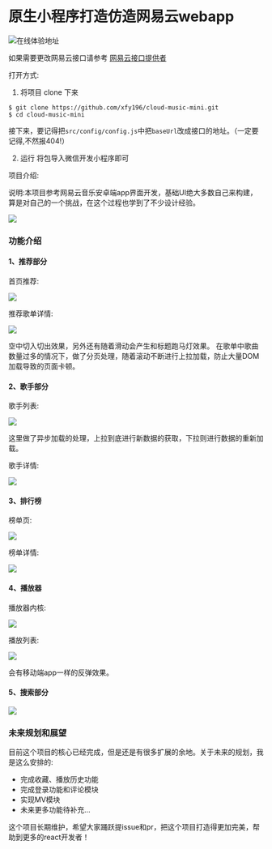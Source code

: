 # 原生小程序打造仿造网易云webapp

![在线体验地址](https://cdn.jsdelivr.net/gh/xfy196/images@main/202202272028947.jpg)



如果需要更改网易云接口请参考 [网易云接口提供者](https://github.com/Binaryify/NeteaseCloudMusicApi)

打开方式:
1. 将项目 clone 下来
```shell
$ git clone https://github.com/xfy196/cloud-music-mini.git
$ cd cloud-music-mini
```
接下来，要记得把`src/config/config.js`中把`baseUrl`改成接口的地址。（一定要记得,不然报404!）

2. 运行
将包导入微信开发小程序即可

项目介绍:

说明:本项目参考网易云音乐安卓端app界面开发，基础UI绝大多数自己来构建，算是对自己的一个挑战，在这个过程也学到了不少设计经验。

![](https://user-gold-cdn.xitu.io/2019/8/11/16c80048984d1af3?w=1423&h=1092&f=png&s=407282)

### 功能介绍

#### 1、推荐部分

首页推荐:

![](https://cdn.jsdelivr.net/gh/xfy196/images@main/202202271955634.png)

推荐歌单详情:

![](https://cdn.jsdelivr.net/gh/xfy196/images@main/202202272032038.png)

空中切入切出效果，另外还有随着滑动会产生和标题跑马灯效果。
在歌单中歌曲数量过多的情况下，做了分页处理，随着滚动不断进行上拉加载，防止大量DOM加载导致的页面卡顿。

#### 2、歌手部分
歌手列表:

![](https://cdn.jsdelivr.net/gh/xfy196/images@main/202202272033491.png)

这里做了异步加载的处理，上拉到底进行新数据的获取，下拉则进行数据的重新加载。

歌手详情:

![](https://cdn.jsdelivr.net/gh/xfy196/images@main/202202272033014.png)


#### 3、排行榜

榜单页:

![](https://cdn.jsdelivr.net/gh/xfy196/images@main/202202272034524.png)

榜单详情:

![](https://cdn.jsdelivr.net/gh/xfy196/images@main/202202272034743.png)

#### 4、播放器

播放器内核:

![](https://cdn.jsdelivr.net/gh/xfy196/images@main/202202272035215.png)

播放列表:

![](https://cdn.jsdelivr.net/gh/xfy196/images@main/202202272035461.png)

会有移动端app一样的反弹效果。

#### 5、搜索部分

![](https://cdn.jsdelivr.net/gh/xfy196/images@main/202202272036748.png)


### 未来规划和展望
目前这个项目的核心已经完成，但是还是有很多扩展的余地。关于未来的规划，我是这么安排的:

- 完成收藏、播放历史功能
- 完成登录功能和评论模块
- 实现MV模块
- 未来更多功能待补充...

这个项目长期维护，希望大家踊跃提issue和pr，把这个项目打造得更加完美，帮助到更多的react开发者！

